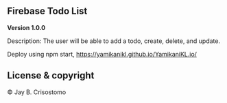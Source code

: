## Firebase Todo List

**Version 1.0.0** 

Description:
The user will be able to add a todo, create, delete, and update.

Deploy using npm start,
https://yamikanikl.github.io/YamikaniKL.io/


## License & copyright

© Jay B. Crisostomo
